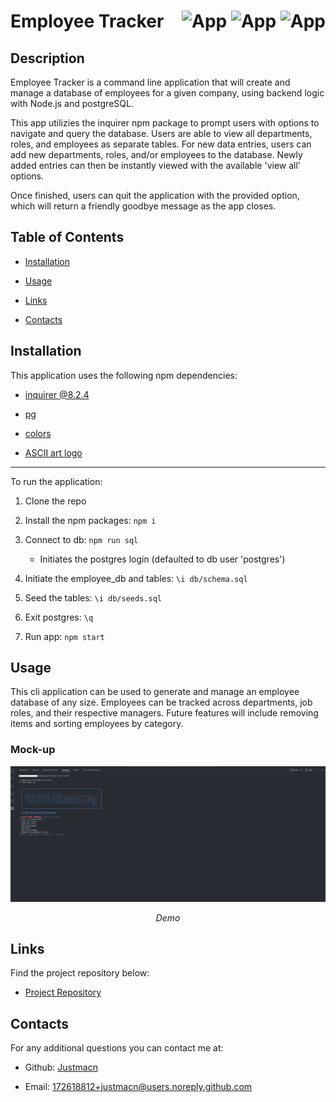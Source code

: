 # Employee Tracker <div style="float: right;">![App](https://img.shields.io/badge/Language-Javascript-red.svg) ![App](https://img.shields.io/badge/Database-PostgreSQL-blue.svg) ![App](https://img.shields.io/badge/Enviornment-Node.js-pine.svg)</div>

## Description

Employee Tracker is a command line application that will create and manage a database of employees for a given company, using backend logic with Node.js and postgreSQL. 

This app utilizies the inquirer npm package to prompt users with options to navigate and query the database. Users are able to view all departments, roles, and employees as separate tables. For new data entries, users can add new departments, roles, and/or employees to the database. Newly added entries can then be instantly viewed with the available 'view all' options. 

Once finished, users can quit the application with the provided option, which will return a friendly goodbye message as the app closes.

## Table of Contents

- [Installation](#installation)

- [Usage](#usage)

- [Links](#links)

- [Contacts](#contact)

## Installation

This application uses the following npm dependencies:
- [inquirer @8.2.4](https://www.npmjs.com/package/inquirer) 

- [pg](https://www.npmjs.com/package/pg)

- [colors](https://www.npmjs.com/package/colors)

- [ASCII art logo](https://www.npmjs.com/package/asciiart-logo)

---

To run the application:
1. Clone the repo

2. Install the npm packages: `npm i`

3. Connect to db: `npm run sql`
    - Initiates the postgres login (defaulted to db user 'postgres')

4. Initiate the employee_db and tables: `\i db/schema.sql`

5. Seed the tables: `\i db/seeds.sql`

6. Exit postgres: `\q`

7. Run app: `npm start`

## Usage

This cli application can be used to generate and manage an employee database of any size. Employees can be tracked across departments, job roles, and their respective managers. Future features will include removing items and sorting employees by category.

### Mock-up

[![Demo](https://raw.githubusercontent.com/justmacn/employee-tracker/main/assets/demo-thumbnail.png)](https://raw.githubusercontent.com/justmacn/employee-tracker/main/assets/demo.mp4)
<div style="text-align: center; font-style: italic;">Demo</div>


## Links
Find the project repository below:

- [Project Repository](https://github.com/justmacn/Employee-Tracker)

## Contacts

For any additional questions you can contact me at:

- Github: [Justmacn](https://github.com/Justmacn)

- Email: 172618812+justmacn@users.noreply.github.com